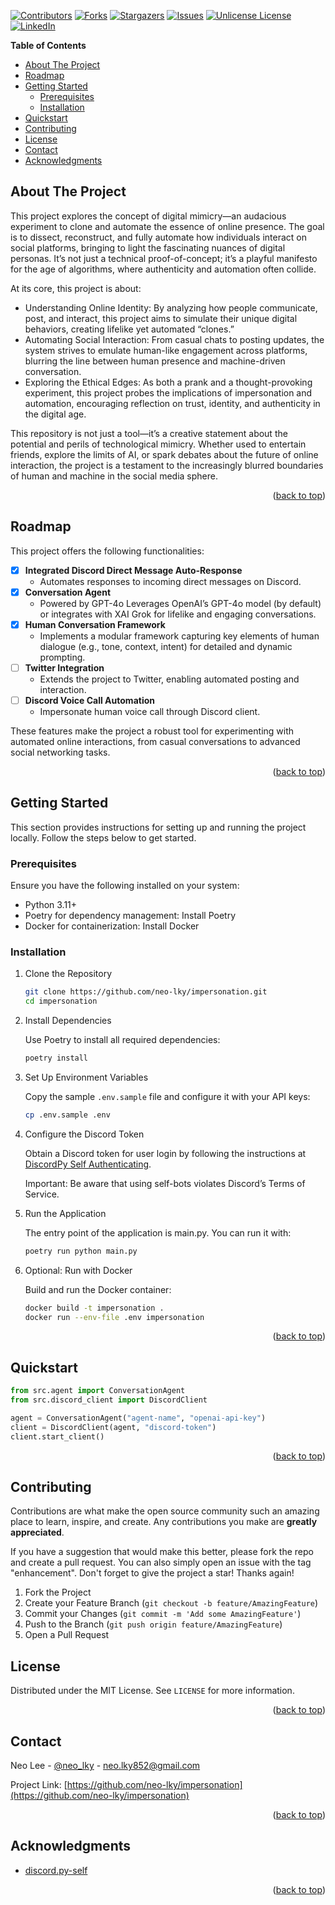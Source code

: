 <!-- Improved compatibility of back to top link: See: https://github.com/othneildrew/Best-README-Template/pull/73 -->

<a id="readme-top"></a>

<!--
*** Thanks for checking out the Best-README-Template. If you have a suggestion
*** that would make this better, please fork the repo and create a pull request
*** or simply open an issue with the tag "enhancement".
*** Don't forget to give the project a star!
*** Thanks again! Now go create something AMAZING! :D
-->

<!-- PROJECT SHIELDS -->
<!--
*** I'm using markdown "reference style" links for readability.
*** Reference links are enclosed in brackets [ ] instead of parentheses ( ).
*** See the bottom of this document for the declaration of the reference variables
*** for contributors-url, forks-url, etc. This is an optional, concise syntax you may use.
*** https://www.markdownguide.org/basic-syntax/#reference-style-links
-->

[![Contributors][contributors-shield]][contributors-url] [![Forks][forks-shield]][forks-url] [![Stargazers][stars-shield]][stars-url] [![Issues][issues-shield]][issues-url] [![Unlicense License][license-shield]][license-url] [![LinkedIn][linkedin-shield]][linkedin-url]

<!-- PROJECT LOGO -->
<!-- <br />
<div align="center">
  <a href="https://github.com/othneildrew/Best-README-Template">
    <img src="images/logo.png" alt="Logo" width="80" height="80">
  </a>

  <h3 align="center">Best-README-Template</h3>

  <p align="center">
    An awesome README template to jumpstart your projects!
    <br />
    <a href="https://github.com/othneildrew/Best-README-Template"><strong>Explore the docs »</strong></a>
    <br />
    <br />
    <a href="https://github.com/othneildrew/Best-README-Template">View Demo</a>
    &middot;
    <a href="https://github.com/othneildrew/Best-README-Template/issues/new?labels=bug&template=bug-report---.md">Report Bug</a>
    &middot;
    <a href="https://github.com/othneildrew/Best-README-Template/issues/new?labels=enhancement&template=feature-request---.md">Request Feature</a>
  </p>
</div> -->

<!-- START doctoc generated TOC please keep comment here to allow auto update -->
<!-- DON'T EDIT THIS SECTION, INSTEAD RE-RUN doctoc TO UPDATE -->

**Table of Contents**

- [About The Project](#about-the-project)
- [Roadmap](#roadmap)
- [Getting Started](#getting-started)
  - [Prerequisites](#prerequisites)
  - [Installation](#installation)
- [Quickstart](#quickstart)
- [Contributing](#contributing)
- [License](#license)
- [Contact](#contact)
- [Acknowledgments](#acknowledgments)

<!-- END doctoc generated TOC please keep comment here to allow auto update -->

<!-- ABOUT THE PROJECT -->

## About The Project

<!-- [![Product Name Screen Shot][product-screenshot]](https://example.com) -->

This project explores the concept of digital mimicry—an audacious experiment to clone and automate the essence of online presence. The goal is to dissect, reconstruct, and fully automate how individuals interact on social platforms, bringing to light the fascinating nuances of digital personas. It’s not just a technical proof-of-concept; it’s a playful manifesto for the age of algorithms, where authenticity and automation often collide.

At its core, this project is about:

- Understanding Online Identity: By analyzing how people communicate, post, and interact, this project aims to simulate their unique digital behaviors, creating lifelike yet automated “clones.”
- Automating Social Interaction: From casual chats to posting updates, the system strives to emulate human-like engagement across platforms, blurring the line between human presence and machine-driven conversation.
- Exploring the Ethical Edges: As both a prank and a thought-provoking experiment, this project probes the implications of impersonation and automation, encouraging reflection on trust, identity, and authenticity in the digital age.

This repository is not just a tool—it’s a creative statement about the potential and perils of technological mimicry. Whether used to entertain friends, explore the limits of AI, or spark debates about the future of online interaction, the project is a testament to the increasingly blurred boundaries of human and machine in the social media sphere.

<p align="right">(<a href="#readme-top">back to top</a>)</p>

<!-- ### Built With

This section should list any major frameworks/libraries used to bootstrap your project. Leave any add-ons/plugins for the acknowledgements section. Here are a few examples.

* [![Next][Next.js]][Next-url]
* [![React][React.js]][React-url]
* [![Vue][Vue.js]][Vue-url]
* [![Angular][Angular.io]][Angular-url]
* [![Svelte][Svelte.dev]][Svelte-url]
* [![Laravel][Laravel.com]][Laravel-url]
* [![Bootstrap][Bootstrap.com]][Bootstrap-url]
* [![JQuery][JQuery.com]][JQuery-url]

<p align="right">(<a href="#readme-top">back to top</a>)</p> -->

## Roadmap

This project offers the following functionalities:

- [x] **Integrated Discord Direct Message Auto-Response**
  - Automates responses to incoming direct messages on Discord.
- [x] **Conversation Agent**
  - Powered by GPT-4o Leverages OpenAI’s GPT-4o model (by default) or integrates with XAI Grok for lifelike and engaging conversations.
- [x] **Human Conversation Framework**
  - Implements a modular framework capturing key elements of human dialogue (e.g., tone, context, intent) for detailed and dynamic prompting.
- [ ] **Twitter Integration**
  - Extends the project to Twitter, enabling automated posting and interaction.
- [ ] **Discord Voice Call Automation**
  - Impersonate human voice call through Discord client.

These features make the project a robust tool for experimenting with automated online interactions, from casual conversations to advanced social networking tasks.

<p align="right">(<a href="#readme-top">back to top</a>)</p>

<!-- GETTING STARTED -->

## Getting Started

This section provides instructions for setting up and running the project locally. Follow the steps below to get started.

### Prerequisites

Ensure you have the following installed on your system:

- Python 3.11+
- Poetry for dependency management: Install Poetry
- Docker for containerization: Install Docker

### Installation

1. Clone the Repository

   ```sh
   git clone https://github.com/neo-lky/impersonation.git
   cd impersonation
   ```

2. Install Dependencies

   Use Poetry to install all required dependencies:

   ```sh
   poetry install
   ```

3. Set Up Environment Variables

   Copy the sample `.env.sample` file and configure it with your API keys:

   ```sh
   cp .env.sample .env
   ```

4. Configure the Discord Token

   Obtain a Discord token for user login by following the instructions at [DiscordPy Self Authenticating][discord.py-self-authenticatin-url].

   Important: Be aware that using self-bots violates Discord’s Terms of Service.

5. Run the Application

   The entry point of the application is main.py. You can run it with:

   ```sh
   poetry run python main.py
   ```

6. Optional: Run with Docker

   Build and run the Docker container:

   ```sh
   docker build -t impersonation .
   docker run --env-file .env impersonation
   ```

<p align="right">(<a href="#readme-top">back to top</a>)</p>

<!-- USAGE EXAMPLES -->

## Quickstart

```py
from src.agent import ConversationAgent
from src.discord_client import DiscordClient

agent = ConversationAgent("agent-name", "openai-api-key")
client = DiscordClient(agent, "discord-token")
client.start_client()
```

<p align="right">(<a href="#readme-top">back to top</a>)</p>

<!-- CONTRIBUTING -->

## Contributing

Contributions are what make the open source community such an amazing place to learn, inspire, and create. Any contributions you make are **greatly appreciated**.

If you have a suggestion that would make this better, please fork the repo and create a pull request. You can also simply open an issue with the tag "enhancement". Don't forget to give the project a star! Thanks again!

1. Fork the Project
2. Create your Feature Branch (`git checkout -b feature/AmazingFeature`)
3. Commit your Changes (`git commit -m 'Add some AmazingFeature'`)
4. Push to the Branch (`git push origin feature/AmazingFeature`)
5. Open a Pull Request

<!-- ### Top contributors:

<a href="https://github.com/othneildrew/Best-README-Template/graphs/contributors">
  <img src="https://contrib.rocks/image?repo=othneildrew/Best-README-Template" alt="contrib.rocks image" />
</a>

<p align="right">(<a href="#readme-top">back to top</a>)</p> -->

<!-- LICENSE -->

## License

Distributed under the MIT License. See `LICENSE` for more information.

<p align="right">(<a href="#readme-top">back to top</a>)</p>

<!-- CONTACT -->

## Contact

Neo Lee - [@neo_lky](https://twitter.com/neo_lky) - neo.lky852@gmail.com

Project Link: [https://github.com/neo-lky/impersonation](https://github.com/neo-lky/impersonation)

<p align="right">(<a href="#readme-top">back to top</a>)</p>

<!-- ACKNOWLEDGMENTS -->

## Acknowledgments

- [discord.py-self](https://github.com/dolfies/discord.py-self)

<p align="right">(<a href="#readme-top">back to top</a>)</p>

<!-- MARKDOWN LINKS & IMAGES -->
<!-- https://www.markdownguide.org/basic-syntax/#reference-style-links -->

[contributors-shield]: https://img.shields.io/github/contributors/neo-lky/impersonation.svg?style=for-the-badge
[contributors-url]: https://github.com/neo-lky/impersonation/graphs/contributors
[forks-shield]: https://img.shields.io/github/forks/neo-lky/impersonation.svg?style=for-the-badge
[forks-url]: https://github.com/neo-lky/impersonation/network/members
[stars-shield]: https://img.shields.io/github/stars/neo-lky/impersonation.svg?style=for-the-badge
[stars-url]: https://github.com/neo-lky/impersonation/stargazers
[issues-shield]: https://img.shields.io/github/issues/neo-lky/impersonation.svg?style=for-the-badge
[issues-url]: https://github.com/neo-lky/impersonation/issues
[license-shield]: https://img.shields.io/github/license/neo-lky/impersonation.svg?style=for-the-badge
[license-url]: https://github.com/neo-lky/impersonation/blob/main/LICENSE
[linkedin-shield]: https://img.shields.io/badge/-LinkedIn-black.svg?style=for-the-badge&logo=linkedin&colorB=555
[linkedin-url]: https://www.linkedin.com/in/neo-lee-71b4a1222/
[product-screenshot]: images/screenshot.png
[Next.js]: https://img.shields.io/badge/next.js-000000?style=for-the-badge&logo=nextdotjs&logoColor=white
[Next-url]: https://nextjs.org/
[React.js]: https://img.shields.io/badge/React-20232A?style=for-the-badge&logo=react&logoColor=61DAFB
[React-url]: https://reactjs.org/
[Vue.js]: https://img.shields.io/badge/Vue.js-35495E?style=for-the-badge&logo=vuedotjs&logoColor=4FC08D
[Vue-url]: https://vuejs.org/
[Angular.io]: https://img.shields.io/badge/Angular-DD0031?style=for-the-badge&logo=angular&logoColor=white
[Angular-url]: https://angular.io/
[Svelte.dev]: https://img.shields.io/badge/Svelte-4A4A55?style=for-the-badge&logo=svelte&logoColor=FF3E00
[Svelte-url]: https://svelte.dev/
[Laravel.com]: https://img.shields.io/badge/Laravel-FF2D20?style=for-the-badge&logo=laravel&logoColor=white
[Laravel-url]: https://laravel.com
[Bootstrap.com]: https://img.shields.io/badge/Bootstrap-563D7C?style=for-the-badge&logo=bootstrap&logoColor=white
[Bootstrap-url]: https://getbootstrap.com
[JQuery.com]: https://img.shields.io/badge/jQuery-0769AD?style=for-the-badge&logo=jquery&logoColor=white
[JQuery-url]: https://jquery.com
[discord.py-self-authenticatin-url]: https://discordpy-self.readthedocs.io/en/latest/authenticating.html
